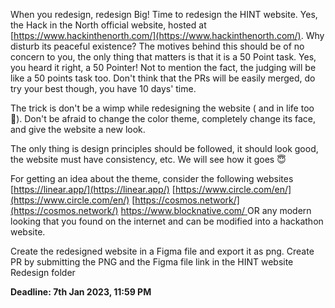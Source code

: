 When you redesign, redesign Big! Time to redesign the HINT website. 
Yes, the Hack in the North official website, hosted at [https://www.hackinthenorth.com/](https://www.hackinthenorth.com/). Why disturb its peaceful existence? The motives behind this should be of no concern to you, the only thing that matters is that it is a 50 Point task. Yes, you heard it right, a 50 Pointer! Not to mention the fact, the judging will be like a 50 points task too. Don't think that the PRs will be easily merged, do try your best though, you have 10 days' time.

The trick is don't be a wimp while redesigning the website ( and in life too 🙂). Don't be afraid to change the color theme, completely change its face, and give the website a new look.

The only thing is design principles should be followed, it should look good, the website must have consistency, etc. We will see how it goes 😇

For getting an idea about the theme, consider the following websites
[https://linear.app/](https://linear.app/)
[https://www.circle.com/en/](https://www.circle.com/en/)
[https://cosmos.network/](https://cosmos.network/)
[https://www.blocknative.com/ ](https://www.blocknative.com/ )
OR any modern looking that you found on the internet and can be modified into a hackathon website.

Create the redesigned website in a Figma file and export it as png. Create PR by submitting the PNG and the Figma file link in the HINT website Redesign folder

**Deadline: 7th Jan 2023, 11:59 PM**
